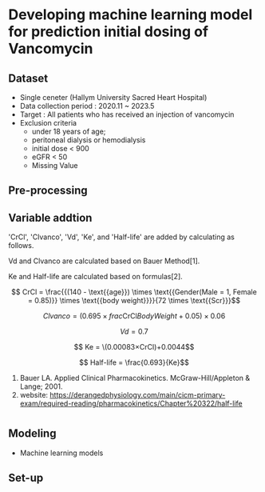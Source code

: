 # Developing machine learning model for prediction initial dosing of Vancomycin


## Dataset
- Single ceneter (Hallym University Sacred Heart Hospital)
- Data collection period : 2020.11 ~ 2023.5
- Target : All patients who has received an injection of vancomycin
- Exclusion criteria
  - under 18 years of age;
  - peritoneal dialysis or hemodialysis
  - initial dose < 900
  - eGFR < 50
  - Missing Value

## Pre-processing

## Variable addtion

'CrCl', 'Clvanco', 'Vd', 'Ke', and 'Half-life' are added by calculating as follows.

Vd and Clvanco are calculated based on Bauer Method[1].

Ke and Half-life are calculated based on formulas[2].

$$ CrCl = \frac{{(140 - \text{{age}}) \times \text{{Gender(Male = 1, Female = 0.85)}} \times \text{{body weight}}}}{72 \times \text{{Scr}}}$$

$$ Clvanco =  (0.695 \times frac{\text{{CrCl}}}{BodyWeight} + 0.05) \times 0.06$$

$$Vd = 0.7 $$

$$ Ke = \(0.00083×CrCl)+0.0044$$

$$ Half-life = \frac{0.693}{Ke}$$


1. Bauer LA. Applied Clinical Pharmacokinetics. McGraw-Hill/Appleton & Lange; 2001.
2. website: https://derangedphysiology.com/main/cicm-primary-exam/required-reading/pharmacokinetics/Chapter%20322/half-life


# 

## Modeling

- Machine learning models




## Set-up 
